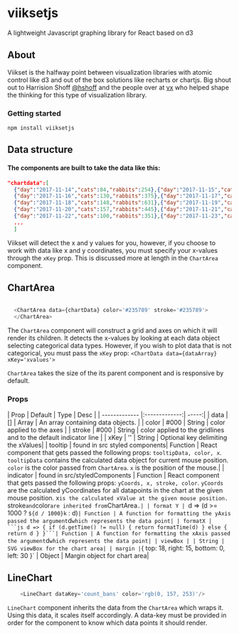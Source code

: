 # viiksetjs
A lightweight Javascript graphing library for React based on d3

## About

Viikset is the halfway point between visualization libraries with atomic control like d3 and out of the box solutions like recharts or chartjs. Big shout out to Harrision Shoff [@hshoff](https://github.com/hshoff) and the people over at [vx](https://github.com/hshoff/vx) who helped shape the thinking for this type of visualization library.


### Getting started
`npm install viiksetjs`

## Data structure
#### The components are built to take the data like this:
```json
"chartdata":[
  {"day":"2017-11-14","cats":84,"rabbits":254},{"day":"2017-11-15","cats":103,"rabbits":393},
  {"day":"2017-11-16","cats":130,"rabbits":375},{"day":"2017-11-17","cats":142,"rabbits":495},
  {"day":"2017-11-18","cats":148,"rabbits":631},{"day":"2017-11-19","cats":141,"rabbits":628},
  {"day":"2017-11-20","cats":157,"rabbits":445},{"day":"2017-11-21","cats":168,"rabbits":407},
  {"day":"2017-11-22","cats":100,"rabbits":351},{"day":"2017-11-23","cats":135,"rabbits":382},
  ...
  ]
```

Viikset will detect the x and y values for you, however, if you choose to work with data like x and y coordinates, you must specify your x-values through the `xKey` prop. This is discussed more at length in the `ChartArea` component.

## ChartArea
```js

  <ChartArea data={chartData} color='#235789' stroke='#235789'>
  </ChartArea>
```

The `ChartArea` component will construct a grid and axes on which it will render its children. It detects the x-values by looking at each data object selecting categorical data types. However, if you wish to plot data that is not categorical, you must pass the `xKey` prop:
`<ChartData data={dataArray} xKey='xvalues'>`

`ChartArea` takes the size of the its parent component and is responsive by default.

### Props
| Prop        | Default           | Type | Desc  |
| ------------- |:-------------:| -----:|
| data     | [] | Array | An array containing data objects. |
| color     | #000      | String |   color applied to the axes |
| stroke | #000    | String | color applied to the gridlines and to the default indicator line |
| xKey | '' | String | Optional key delimiting the xValues|
| tooltip | found in src styled components| Function | React component that gets passed the following props: `tooltipData, color, x`. `tooltipData` contains the calculated data object for current mouse position. `color` is the color passed from `ChartArea`.  `x` is the position of the mouse.|
| indicator | found in src/styledComponents | Function | React component that gets passed the following props: `yCoords, x, stroke, color`. `yCoords` are the calculated yCoordinates for all datapoints in the chart at the given mouse position. x` is the calculated xValue at the given mouse position.  `stroke` and `color` are inherited from `ChartArea`.|
| format Y | `d => (d >= 1000 ? `${d / 1000}k` : d)` | Function | A function for formatting the yAxis passed the argument `d` which represents the data point|
| formatX |  ```js
d => {
  if (d.getTime() != null) {
    return formatTime(d)
  }
  else {
    return d
  }
}```| Function | A function for formatting the xAxis passed the argument `d` which represents the data point|
| viewBox | | String | SVG viewBox for the chart area|
| margin | `{ top: 18, right: 15, bottom: 0, left: 30 }` | Object | Margin object for chart area|


## LineChart
```js
    <LineChart dataKey='count_bans' color='rgb(0, 157, 253)'/>
```

`LineChart` component inherits the data from the `ChartArea` which wraps it. Using this data, it scales itself accordingly. A data-key must be provided in order for the component to know which data points it should render.
